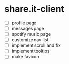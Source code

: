 # share.it-client

- [ ] profile page
- [ ] messages page
- [ ] spotify music page
- [ ] customize nav list
- [ ] implement scroll and fix
- [ ] implement tooltips
- [ ] make favicon

